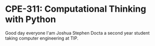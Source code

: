 # CPE-311: Computational Thinking with Python
Good day everyone I'am Joshua Stephen Docta a second year student taking computer engineering at TIP.

